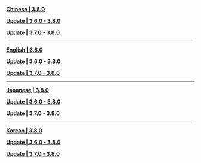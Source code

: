 **[Chinese | 3.8.0](https://d3ln624mszu7ty.cloudfront.net/client_app/download/pc_zip/20230625120419_BEKxsz5x6A7uZvGW/Audio_Chinese_3.8.0.zip)**

**[Update | 3.6.0 - 3.8.0](https://d3ln624mszu7ty.cloudfront.net/client_app/update/hk4e_global/10/zh-cn_3.6.0_3.8.0_hdiff_s67RMzLSKN09IljC.zip)**

**[Update | 3.7.0 - 3.8.0](https://d3ln624mszu7ty.cloudfront.net/client_app/update/hk4e_global/10/zh-cn_3.7.0_3.8.0_hdiff_iouZLFje3a1nfxD5.zip)**


---

**[English | 3.8.0](https://d3ln624mszu7ty.cloudfront.net/client_app/download/pc_zip/20230625120419_BEKxsz5x6A7uZvGW/Audio_English(US)_3.8.0.zip)**

**[Update | 3.6.0 - 3.8.0](https://d3ln624mszu7ty.cloudfront.net/client_app/update/hk4e_global/10/en-us_3.6.0_3.8.0_hdiff_qTPOvM2gpjHyakWZ.zip)**

**[Update | 3.7.0 - 3.8.0](https://d3ln624mszu7ty.cloudfront.net/client_app/update/hk4e_global/10/en-us_3.7.0_3.8.0_hdiff_g4YF0QKZoAx1SBci.zip)**


---

**[Japanese | 3.8.0](https://d3ln624mszu7ty.cloudfront.net/client_app/download/pc_zip/20230625120419_BEKxsz5x6A7uZvGW/Audio_Japanese_3.8.0.zip)**

**[Update | 3.6.0 - 3.8.0](https://d3ln624mszu7ty.cloudfront.net/client_app/update/hk4e_global/10/ja-jp_3.6.0_3.8.0_hdiff_CqTocjlFw2s4POrB.zip)**

**[Update | 3.7.0 - 3.8.0](https://d3ln624mszu7ty.cloudfront.net/client_app/update/hk4e_global/10/ja-jp_3.7.0_3.8.0_hdiff_femTrvp6gAP05RM1.zip)**


---

**[Korean | 3.8.0](https://d3ln624mszu7ty.cloudfront.net/client_app/download/pc_zip/20230625120419_BEKxsz5x6A7uZvGW/Audio_Korean_3.8.0.zip)**

**[Update | 3.6.0 - 3.8.0](https://d3ln624mszu7ty.cloudfront.net/client_app/update/hk4e_global/10/ko-kr_3.6.0_3.8.0_hdiff_6fNz8wbocdnYOD1Q.zip)**

**[Update | 3.7.0 - 3.8.0](https://d3ln624mszu7ty.cloudfront.net/client_app/update/hk4e_global/10/ko-kr_3.7.0_3.8.0_hdiff_0mETUysXGcKuRja2.zip)**

